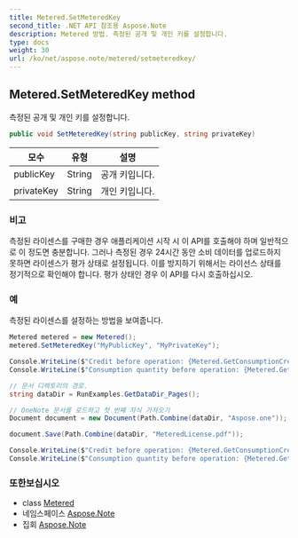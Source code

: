 ```yaml
---
title: Metered.SetMeteredKey
second_title: .NET API 참조용 Aspose.Note
description: Metered 방법. 측정된 공개 및 개인 키를 설정합니다.
type: docs
weight: 30
url: /ko/net/aspose.note/metered/setmeteredkey/
---
```

## Metered.SetMeteredKey method

측정된 공개 및 개인 키를 설정합니다.

```csharp
public void SetMeteredKey(string publicKey, string privateKey)
```

| 모수 | 유형 | 설명 |
| --- | --- | --- |
| publicKey | String | 공개 키입니다. |
| privateKey | String | 개인 키입니다. |

### 비고

측정된 라이센스를 구매한 경우 애플리케이션 시작 시 이 API를 호출해야 하며 일반적으로 이 정도면 충분합니다. 그러나 측정된 경우 24시간 동안 소비 데이터를 업로드하지 못하면 라이센스가 평가 상태로 설정됩니다. 이를 방지하기 위해서는 라이선스 상태를 정기적으로 확인해야 합니다. 평가 상태인 경우 이 API를 다시 호출하십시오.

### 예

측정된 라이센스를 설정하는 방법을 보여줍니다.

```csharp
Metered metered = new Metered();
metered.SetMeteredKey("MyPublicKey", "MyPrivateKey");

Console.WriteLine($"Credit before operation: {Metered.GetConsumptionCredit():F2}");
Console.WriteLine($"Consumption quantity before operation: {Metered.GetConsumptionQuantity():F2}");

// 문서 디렉토리의 경로.
string dataDir = RunExamples.GetDataDir_Pages();

// OneNote 문서를 로드하고 첫 번째 자식 가져오기           
Document document = new Document(Path.Combine(dataDir, "Aspose.one"));

document.Save(Path.Combine(dataDir, "MeteredLicense.pdf"));

Console.WriteLine($"Credit before operation: {Metered.GetConsumptionCredit():F2}");
Console.WriteLine($"Consumption quantity before operation: {Metered.GetConsumptionQuantity():F2}");
```

### 또한보십시오

* class [Metered](../)
* 네임스페이스 [Aspose.Note](../../metered/)
* 집회 [Aspose.Note](../../../)


